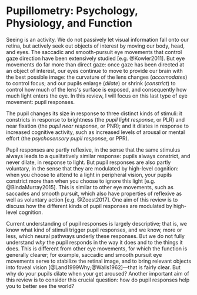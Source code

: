 # Pupillometry: Psychology, Physiology, and Function

Seeing is an activity. We do not passively let visual information fall onto our retina, but actively seek out objects of interest by moving our body, head, and eyes. The saccadic and smooth-pursuit eye movements that control gaze direction have been extensively studied [e.g. @Kowler2011]. But eye movements do far more than direct gaze: once gaze has been directed at an object of interest, our eyes continue to move to provide our brain with the best possible image: the curvature of the lens changes (*accomodates*) to control focus; and our pupils enlarge (*dilate*) or shrink (*constrict*) to control how much of the lens's surface is exposed, and consequently how much light enters the eye. In this review, I will focus on this last type of eye movement: pupil responses.

The pupil changes its size in response to three distinct kinds of stimuli: it constricts in response to brightness (the *pupil light response*, or PLR) and near fixation (the *pupil near response*, or PNR); and it dilates in response to increased cognitive activity, such as increased levels of arousal or mental effort (the *psychosensory pupil response*, or PPR).

Pupil responses are partly reflexive, in the sense that the same stimulus always leads to a qualitatively similar response: pupils always constrict, and never dilate, in response to light. But pupil responses are also partly voluntary, in the sense that they are modulated by high-level cognition: when you choose to attend to a light in peripheral vision, your pupils constrict more than when you choose to ignore this light [e.g. @BindaMurray2015]. This is similar to other eye movements, such as saccades and smooth pursuit, which also have properties of reflexive as well as voluntary action [e.g. @Zoest2017]. One aim of this review is to discuss how the different kinds of pupil responses are modulated by high-level cognition.

Current understanding of pupil responses is largely descriptive; that is, we know what kind of stimuli trigger pupil responses, and we know, more or less, which neural pathways underly these responses. But we do not fully understand *why* the pupil responds in the way it does and to the things it does. This is different from other eye movements, for which the function is generally clearer; for example, saccadic and smooth pursuit eye movements serve to stabilize the retinal image, and to bring relevant objects into foveal vision [@Land1999Why;@Walls1962]—that is fairly clear. But why do your pupils dilate when your get aroused? Another important aim of this review is to consider this crucial question: how do pupil responses help you to better see the world?
